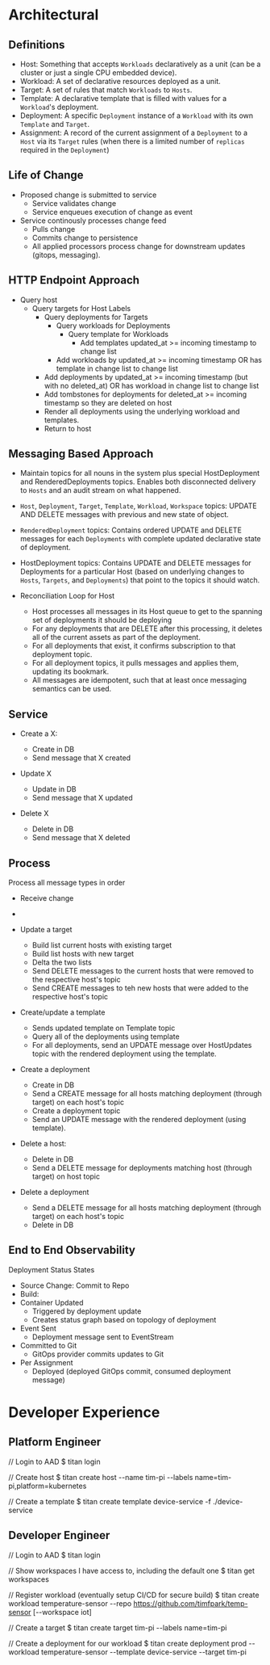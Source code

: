 # Architectural

## Definitions

- Host: Something that accepts `Workloads` declaratively as a unit (can be a cluster or just a single CPU embedded device).
- Workload: A set of declarative resources deployed as a unit.
- Target: A set of rules that match `Workloads` to `Hosts`.
- Template: A declarative template that is filled with values for a `Workload`'s deployment.
- Deployment: A specific `Deployment` instance of a `Workload` with its own `Template` and `Target`.
- Assignment: A record of the current assignment of a `Deployment` to a `Host` via its `Target` rules (when there is a limited number of `replicas` required in the `Deployment`)

## Life of Change

- Proposed change is submitted to service
  - Service validates change
  - Service enqueues execution of change as event
- Service continously processes change feed
  - Pulls change
  - Commits change to persistence
  - All applied processors process change for downstream updates (gitops, messaging).

## HTTP Endpoint Approach

- Query host
  - Query targets for Host Labels
    - Query deployments for Targets
      - Query workloads for Deployments
        - Query template for Workloads
          - Add templates updated_at >= incoming timestamp to change list
      - Add workloads by updated_at >= incoming timestamp OR has template in change list to change list
    - Add deployments by updated_at >= incoming timestamp (but with no deleted_at) OR has workload in change list to change list
    - Add tombstones for deployments for deleted_at >= incoming timestamp so they are deleted on host
    - Render all deployments using the underlying workload and templates.
    - Return to host

## Messaging Based Approach

- Maintain topics for all nouns in the system plus special HostDeployment and RenderedDeployments topics. Enables both disconnected delivery to `Hosts` and an audit stream on what happened.

- `Host`, `Deployment`, `Target`, `Template`, `Workload`, `Workspace` topics: UPDATE AND DELETE messages with previous and new state of object.

- `RenderedDeployment` topics: Contains ordered UPDATE and DELETE messages for each `Deployments` with complete updated declarative state of deployment.

- HostDeployment topics: Contains UPDATE and DELETE messages for Deployments for a particular Host (based on underlying changes to `Hosts`, `Targets`, and `Deployments`) that point to the topics it should watch.

- Reconciliation Loop for Host
  - Host processes all messages in its Host queue to get to the spanning set of deployments it should be deploying
  - For any deployments that are DELETE after this processing, it deletes all of the current assets as part of the deployment.
  - For all deployments that exist, it confirms subscription to that deployment topic.
  - For all deployment topics, it pulls messages and applies them, updating its bookmark.
  - All messages are idempotent, such that at least once messaging semantics can be used.

## Service

- Create a X:

  - Create in DB
  - Send message that X created

- Update X

  - Update in DB
  - Send message that X updated

- Delete X

  - Delete in DB
  - Send message that X deleted

## Process

Process all message types in order

- Receive change
-

- Update a target

  - Build list current hosts with existing target
  - Build list hosts with new target
  - Delta the two lists
  - Send DELETE messages to the current hosts that were removed to the respective host's topic
  - Send CREATE messages to teh new hosts that were added to the respective host's topic

- Create/update a template

  - Sends updated template on Template topic
  - Query all of the deployments using template
  - For all deployments, send an UPDATE message over HostUpdates topic with the rendered deployment using the template.

- Create a deployment

  - Create in DB
  - Send a CREATE message for all hosts matching deployment (through target) on each host's topic
  - Create a deployment topic
  - Send an UPDATE message with the rendered deployment (using template).

- Delete a host:

  - Delete in DB
  - Send a DELETE message for deployments matching host (through target) on host topic

- Delete a deployment

  - Send a DELETE message for all hosts matching deployment (through target) on each host's topic
  - Delete in DB

## End to End Observability

Deployment Status States

- Source Change: Commit to Repo
- Build:
- Container Updated
  - Triggered by deployment update
  - Creates status graph based on topology of deployment
- Event Sent
  - Deployment message sent to EventStream
- Committed to Git
  - GitOps provider commits updates to Git
- Per Assignment
  - Deployed (deployed GitOps commit, consumed deployment message)

# Developer Experience

## Platform Engineer

// Login to AAD
$ titan login

// Create host
$ titan create host --name tim-pi --labels name=tim-pi,platform=kubernetes

// Create a template
$ titan create template device-service -f ./device-service

## Developer Engineer

// Login to AAD
$ titan login

// Show workspaces I have access to, including the default one
$ titan get workspaces

// Register workload (eventually setup CI/CD for secure build)
$ titan create workload temperature-sensor --repo https://github.com/timfpark/temp-sensor [--workspace iot]

// Create a target
$ titan create target tim-pi --labels name=tim-pi

// Create a deployment for our workload
$ titan create deployment prod --workload temperature-sensor --template device-service --target tim-pi
